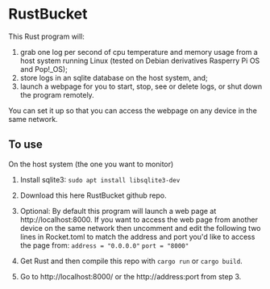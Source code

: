 # RustBucket

This Rust program will:

1. grab one log per second of cpu temperature and memory usage from a host system running Linux (tested on Debian derivatives Rasperry Pi OS and Pop!_OS);
2. store logs in an sqlite database on the host system, and;
3. launch a webpage for you to start, stop, see or delete logs, or shut down the program remotely.

You can set it up so that you can access the webpage on any device in the same network.

## To use 

On the host system (the one you want to monitor)

1. Install sqlite3:
`sudo apt install libsqlite3-dev`

2. Download this here RustBucket github repo.

3. Optional: By default this program will launch a web page at http://localhost:8000. If you want to access the web page from another device on the same network then uncomment and edit the following two lines in Rocket.toml to match the address and port you'd like to access the page from:
`address = "0.0.0.0"`
`port = "8000"`

4. Get Rust and then compile this repo with `cargo run` or `cargo build`.

5. Go to http://localhost:8000/ or the http://address:port from step 3.

